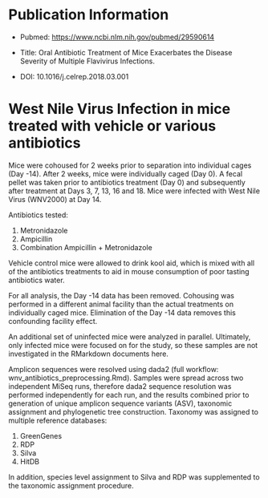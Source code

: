 # Publication Information

- Pubmed: https://www.ncbi.nlm.nih.gov/pubmed/29590614

- Title: Oral Antibiotic Treatment of Mice Exacerbates the Disease Severity of Multiple Flavivirus Infections.

- DOI: 10.1016/j.celrep.2018.03.001

# West Nile Virus Infection in mice treated with vehicle or various antibiotics

Mice were cohoused for 2 weeks prior to separation into individual cages (Day -14). After 2 weeks, mice were individually caged (Day 0). A fecal pellet was taken prior to antibiotics treatment (Day 0) and subsequently after treatment at Days 3, 7, 13, 16 and 18. Mice were infected with West Nile Virus (WNV2000) at Day 14.

Antibiotics tested:

1) Metronidazole
2) Ampicillin
3) Combination Ampicillin + Metronidazole

Vehicle control mice were allowed to drink kool aid, which is mixed with all of the antibiotics treatments to aid in mouse consumption of poor tasting antibiotics water.

For all analysis, the Day -14 data has been removed. Cohousing was performed in a different animal facility than the actual treatments on individually caged mice. Elimination of the Day -14 data removes this confounding facility effect.

An additional set of uninfected mice were analyzed in parallel. Ultimately, only infected mice were focused on for the study, so these samples are not investigated in the RMarkdown documents here.

Amplicon sequences were resolved using dada2 (full workflow: wnv_antibiotics_preprocessing.Rmd). Samples were spread across two independent MiSeq runs, therefore dada2 sequence resolution was performed independently for each run, and the results combined prior to generation of unique amplicon sequence variants (ASV), taxonomic assignment and phylogenetic tree construction. Taxonomy was assigned to multiple reference databases:

1) GreenGenes
2) RDP
3) Silva
4) HitDB

In addition, species level assignment to Silva and RDP was supplemented to the taxonomic assignment procedure. 






